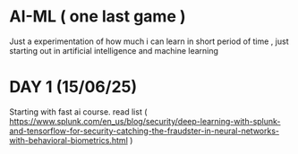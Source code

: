 # AI-ML ( one last game )
Just a experimentation of how much i can learn in short period of time , just starting out in artificial intelligence and machine learning 

# DAY 1 (15/06/25) 
Starting with fast ai course. 
read list ( https://www.splunk.com/en_us/blog/security/deep-learning-with-splunk-and-tensorflow-for-security-catching-the-fraudster-in-neural-networks-with-behavioral-biometrics.html )
